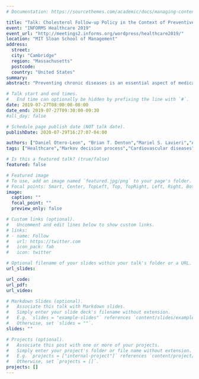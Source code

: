 ```yaml
---
# Documentation: https://sourcethemes.com/academic/docs/managing-content/

title: "Talk: Cholesterol Follow-up Policy in the Context of Preventive Treatment of Cardiovascular Disease."
event: "INFORMS Healthcare 2019"
event_url: "http://meetings2.informs.org/wordpress/healthcare2019/"
location: "MIT Sloan School of Management"
address: 
  street:
  city: "Cambridge"
  region: "Massachusetts"
  postcode: 
  country: "United States"
summary:
abstract: "Preventing chronic diseases is an essential aspect of medical care for healthy patients, but deciding when to collect information, such as the patient’s cholesterol levels, is difficult. Measuring too frequently may be unnecessary and costly; on the other hand, measuring too infrequently means the patient may forgo needed treatment and experience adverse events related to the disease. We present results from estimating a stochastic model based on longitudinal data for cholesterol in a large cohort of patients seen in the national Veterans Affairs health system. We further use this model to study policies for when to collect measurements to assess the need for cholesterol lowering medications."

# Talk start and end times.
#   End time can optionally be hidden by prefixing the line with `#`.
date: 2019-07-27T08:00:00-08:00
date_end: 2019-07-27T09:30:00-09:30
#all_day: false

# Schedule page publish date (NOT talk date).
publishDate: 2020-07-29T16:27:07-04:00

authors: ["Daniel Otero-Leon", "Brian T. Denton","Mariel S. Lavieri","Adrian Gavica Saucedo", "Jeremy Sussman", "Rodney A. Hayward"]
tags: ["Healthcare","Markov decision process","Cardiovascular diseases","Conference Talk"]

# Is this a featured talk? (true/false)
featured: false

# Featured image
# To use, add an image named `featured.jpg/png` to your page's folder. 
# Focal points: Smart, Center, TopLeft, Top, TopRight, Left, Right, BottomLeft, Bottom, BottomRight.
image:
  caption: ""
  focal_point: ""
  preview_only: false

# Custom links (optional).
#   Uncomment and edit lines below to show custom links.
# links:
# - name: Follow
#   url: https://twitter.com
#   icon_pack: fab
#   icon: twitter

# Optional filename of your slides within your talk's folder or a URL.
url_slides:

url_code:
url_pdf:
url_video:

# Markdown Slides (optional).
#   Associate this talk with Markdown slides.
#   Simply enter your slide deck's filename without extension.
#   E.g. `slides = "example-slides"` references `content/slides/example-slides.md`.
#   Otherwise, set `slides = ""`.
slides: ""

# Projects (optional).
#   Associate this post with one or more of your projects.
#   Simply enter your project's folder or file name without extension.
#   E.g. `projects = ["internal-project"]` references `content/project/deep-learning/index.md`.
#   Otherwise, set `projects = []`.
projects: []
---
```

